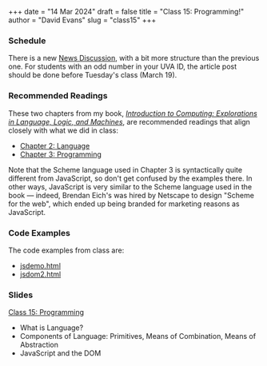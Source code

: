 +++
date = "14 Mar 2024"
draft = false
title = "Class 15: Programming!"
author = "David Evans"
slug = "class15"
+++

### Schedule

There is a new [News Discussion](https://canvas.its.virginia.edu/courses/93745/discussion_topics/377720), with a bit more structure than the previous one. For students with an odd number in your UVA ID, the article post should be done before Tuesday's class (March 19).

### Recommended Readings

These two chapters from my book, [_Introduction to Computing: Explorations in Language, Logic, and Machines_](https://computingbook.org/), are recommended readings that align closely with what we did in class:

- [Chapter 2: Language](https://computingbook.org/Language.pdf)
- [Chapter 3: Programming](https://computingbook.org/Programming.pdf)

Note that the Scheme language used in Chapter 3 is syntactically quite different from JavaScript, so don't get confused by the examples there. In other ways, JavaScript is very similar to the Scheme language used in the book &mdash; indeed, Brendan Eich's was hired by Netscape to design "Scheme for the web", which ended up being branded for marketing reasons as JavaScript.

### Code Examples

The code examples from class are:

- [jsdemo.html](/jsdemo.html)
- [jsdom2.html](/jsdom2.html)

### Slides

[Class 15: Programming](https://www.dropbox.com/s/trt9rxbjwkjuezk/cs1010-class15.pdf?dl=0)

- What is Language?
- Components of Language: Primitives, Means of Combination, Means of Abstraction
- JavaScript and the DOM

